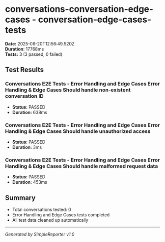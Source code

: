 # conversations-conversation-edge-cases - conversation-edge-cases-tests

**Date:** 2025-06-20T12:56:49.520Z  
**Duration:** 17768ms  
**Tests:** 3 (3 passed, 0 failed)

## Test Results


### Conversations E2E Tests - Error Handling and Edge Cases Error Handling & Edge Cases Should handle non-existent conversation ID
- **Status:** PASSED
- **Duration:** 638ms



### Conversations E2E Tests - Error Handling and Edge Cases Error Handling & Edge Cases Should handle unauthorized access
- **Status:** PASSED
- **Duration:** 3ms



### Conversations E2E Tests - Error Handling and Edge Cases Error Handling & Edge Cases Should handle malformed request data
- **Status:** PASSED
- **Duration:** 453ms



## Summary

- Total conversations tested: 0
- Error Handling and Edge Cases tests completed
- All test data cleaned up automatically

---
*Generated by SimpleReporter v1.0*
